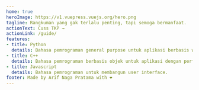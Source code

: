 ```yaml
---
home: true
heroImage: https://v1.vuepress.vuejs.org/hero.png
tagline: Rangkuman yang gak terlalu penting, tapi semoga bermanfaat.
actionText: Cuss TKP →
actionLink: /guide/
features:
- title: Python
  details: Bahasa pemrograman general purpose untuk aplikasi berbasis website atau cli.
- title: C++
  details: Bahasa pemrograman berbasis objek untuk aplikasi dengan performa tinggi.
- title: Javascript
  details: Bahasa pemrograman untuk membangun user interface.
footer: Made by Arif Naga Pratama with ❤️
---
```

